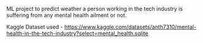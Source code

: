 ML project to predict weather a person working in the tech industry is suffering from any mental health ailment or not.

Kaggle Dataset used - https://www.kaggle.com/datasets/anth7310/mental-health-in-the-tech-industry?select=mental_health.sqlite
